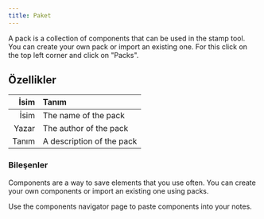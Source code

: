 ```yaml
---
title: Paket
---
```


A pack is a collection of components that can be used in the stamp tool. You can create your own pack or import an existing one. For this click on the top left corner and click on "Packs".

## Özellikler

|  İsim | Tanım                     |
| ----: | :------------------------ |
|  İsim | The name of the pack      |
| Yazar | The author of the pack    |
| Tanım | A description of the pack |

### Bileşenler

Components are a way to save elements that you use often. You can create your own components or import an existing one using packs.

Use the components navigator page to paste components into your notes.
